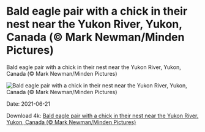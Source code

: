 # Bald eagle pair with a chick in their nest near the Yukon River, Yukon, Canada (© Mark Newman/Minden Pictures)

Bald eagle pair with a chick in their nest near the Yukon River, Yukon, Canada (© Mark Newman/Minden Pictures)

![Bald eagle pair with a chick in their nest near the Yukon River, Yukon, Canada (© Mark Newman/Minden Pictures)](https://bing.com/th?id=OHR.FatherEagle_EN-US4516693152_UHD.jpg&w=1024&h=576)

Date: 2021-06-21

Download 4k: [Bald eagle pair with a chick in their nest near the Yukon River, Yukon, Canada (© Mark Newman/Minden Pictures)](https://bing.com/th?id=OHR.FatherEagle_EN-US4516693152_UHD.jpg)

